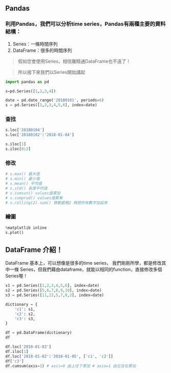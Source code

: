 ## Pandas
### 利用Pandas，我們可以分析time series，Pandas有兩種主要的資料結構：
1. Series：一條時間序列
1. DataFrame：很多的時間序列
> 假如您會使用Series，相信離精通DataFrame也不遠了！

> 所以接下來我們以Series開始講起
```python
import pandas as pd

s=pd.Series([1,2,3,4])

date = pd.date_range('20180101', periods=6)
s = pd.Series([1,2,3,4,5,6], index=date)
```
### 查找
```python
s.loc['20180104']
s.loc['20180102':'2018-01-04']

s.iloc[1]
s.iloc[0:2]
```
### 修改
```python
# s.max() 最大值
# s.min() 最小值
# s.mean() 平均值
# s.std() 長度平均值
# s.cumsun() values值累加
# s.cumprod() values值累乘
# s.rolling(2).sum() 移動窗格2 再把所有數字加起來
```
### 繪圖
```python
%matplotlib inline
s.plot()
```
## DataFrame 介紹！
DataFrame 基本上，可以想像是很多的time series，
我們剛剛所學，都是修改其中一條 Series，但我們藉由dataframe，就能以相同的function，直接修改多個Series喔！
```python
s1 = pd.Series([1,2,3,4,5,6], index=date)
s2 = pd.Series([5,6,7,8,9,10], index=date)
s3 = pd.Series([11,12,5,7,8,2], index=date)

dictionary = {
    'c1': s1,
    'c2': s2,
    'c3': s3,
}

df = pd.DataFrame(dictionary)
df

df.loc['2018-01-02']
df.iloc[1]
df.loc['2018-01-02':'2018-01-05', ['c1', 'c2']]
df['c3']
df.cumsum(axis=1) # axis=0 由上往下累加 # axio=1 由左往右累加
```